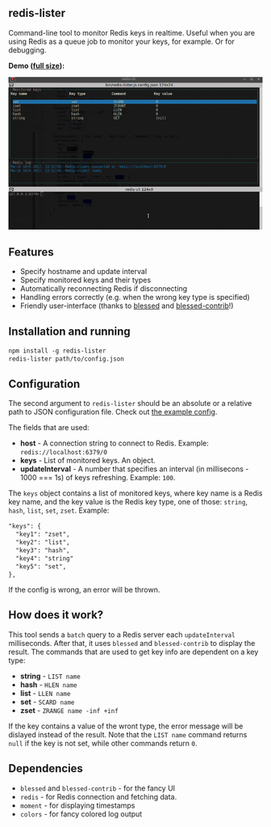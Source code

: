 ## redis-lister

Command-line tool to monitor Redis keys in realtime.
Useful when you are using Redis as a queue job to monitor your keys, for example. Or for debugging.

**Demo ([full size](https://raw.githubusercontent.com/serge1peshcoff/redis-lister/master/docs/demo1.gif)):**

![The GIF demo of this app](https://raw.githubusercontent.com/serge1peshcoff/redis-lister/master/docs/demo1.gif "The GIF demo of this app")

## Features

 - Specify hostname and update interval
 - Specify monitored keys and their types
 - Automatically reconnecting Redis if disconnecting
 - Handling errors correctly (e.g. when the wrong key type is specified)
 - Friendly user-interface (thanks to [blessed](https://github.com/chjj/blessed) and [blessed-contrib](https://github.com/yaronn/blessed-contrib/)!)

## Installation and running

    npm install -g redis-lister
    redis-lister path/to/config.json

## Configuration

The second argument to `redis-lister` should be an absolute or a relative path to JSON configuration file. Check out [the example config](https://raw.githubusercontent.com/serge1peshcoff/redis-lister/master/config.json).

The fields that are used:
- **host** - A connection string to connect to Redis. Example: `redis://localhost:6379/0`
- **keys** - List of monitored keys. An object.
- **updateInterval** - A number that specifies an interval (in millisecons - 1000 === 1s) of keys refreshing. Example: `100`.

The `keys` object contains a list of monitored keys, where key name is a Redis key name, and the key value is the Redis key type, one of those: `string`, `hash`, `list`, `set`, `zset`. Example:

    "keys": {
      "key1": "zset",
      "key2": "list",
      "key3": "hash",
      "key4": "string"
      "key5": "set",
    },

If the config is wrong, an error will be thrown.

## How does it work?
This tool sends a `batch` query to a Redis server each `updateInterval` milliseconds. After that, it uses `blessed` and `blessed-contrib` to display the result.
The commands that are used to get key info are dependent on a key type:
 - **string** - `LIST name`
 - **hash** - `HLEN name`
 - **list** - `LLEN name`
 - **set** - `SCARD name`
 - **zset** - `ZRANGE name -inf +inf`

If the key contains a value of the wront type, the error message will be dislayed instead of the result.
Note that the `LIST name` command returns `null` if the key is not set, while other commands return `0`.

## Dependencies

- `blessed` and `blessed-contrib` - for the fancy UI
- `redis` - for Redis connection and fetching data.
- `moment` - for displaying timestamps
- `colors` - for fancy colored log output


